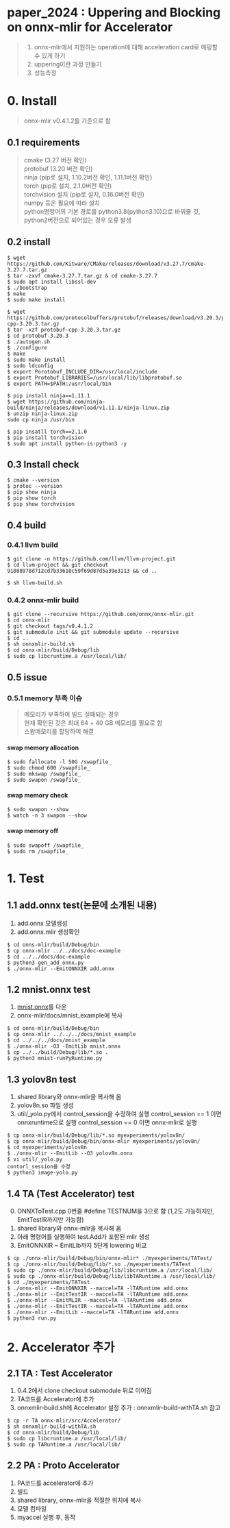 # paper_2024 : Uppering and Blocking on onnx-mlir for Accelerator

> 1. onnx-mlir에서 지원하는 operation에 대해 acceleration card로 매핑할 수 있게 하기
> 2. uppering이란 과정 만들기
> 3. 성능측정

# 0. Install
> onnx-mlir v0.4.1.2를 기준으로 함

## 0.1 requirements
> cmake (3.27 버전 확인)<br/>
> protobuf (3.20 버전 확인)<br/>
> ninja (pip로 설치, 1.10.2버전 확인, 1.11.1버전 확인)<br/>
> torch (pip로 설치, 2.1.0버전 확인)<br/>
> torchvision 설치 (pip로 설치, 0.16.0버전 확인)<br/>
> numpy 등은 필요에 따라 설치<br/>
> python명령어의 기본 경로를 python3.8(python3.10)으로 바꿔줄 것, python2버전으로 되어있는 경우 오류 발생<br/>

## 0.2 install
```
$ wget https://github.com/Kitware/CMake/releases/download/v3.27.7/cmake-3.27.7.tar.gz
$ tar -zxvf cmake-3.27.7.tar.gz & cd cmake-3.27.7
$ sudo apt install libssl-dev
$ ./bootstrap
$ make
$ sudo make install
```
```
$ wget https://github.com/protocolbuffers/protobuf/releases/download/v3.20.3/protobuf-cpp-3.20.3.tar.gz
$ tar -xzf protobuf-cpp-3.20.3.tar.gz
$ cd protobuf-3.20.3
$ ./autogen.sh
$ ./configure
$ make
$ sudo make install
$ sudo ldconfig
$ export Porotobuf_INCLUDE_DIR=/usr/local/include
$ export Protobuf_LIBRARIES=/usr/local/lib/libprotobuf.so
$ export PATH=$PATH:/usr/local/bin
```
```
$ pip install ninja==1.11.1
$ wget https://github.com/ninja-build/ninja/releases/download/v1.11.1/ninja-linux.zip
$ unzip ninja-linux.zip
sudo cp ninja /usr/bin
```
```
$ pip insatll torch==2.1.0
$ pip install torchvision
$ sudo apt install python-is-python3 -y
```

## 0.3 Install check
```
$ cmake --version
$ protoc --version
$ pip show ninja
$ pip show torch
$ pip show torchvision
```

## 0.4 build
### 0.4.1 llvm build
```
$ git clone -n https://github.com/llvm/llvm-project.git
$ cd llvm-project && git checkout 91088978d712cd7b33610c59f69d87d5a39e3113 && cd ..

$ sh llvm-build.sh
```

### 0.4.2 onnx-mlir build
```
$ git clone --recursive https://github.com/onnx/onnx-mlir.git
$ cd onnx-mlir
$ git checkout tags/v0.4.1.2
$ git submodule init && git submodule update --recursive
$ cd ..
$ sh onnxmlir-build.sh
$ cd onnx-mlir/build/Debug/lib
$ sudo cp libcruntime.a /usr/local/lib/
```

## 0.5 issue
### 0.5.1 memory 부족 이슈
> 메모리가 부족하여 빌드 실패되는 경우<br/>
> 현재 확인된 것은 최대 64 + 40 GB 메모리를 필요로 함<br/>
> 스왑메모리를 할당하여 해결<br/>
#### swap memory allocation
```
$ sudo fallocate -l 50G /swapfile_
$ sudo chmod 600 /swapfile_
$ sudo mkswap /swapfile_
$ sudo swapon /swapfile_
```
#### swap memory check
```
$ sudo swapon --show
$ watch -n 3 swapon --show
```
#### swap memory off
```
$ sudo swapoff /swapfile_
$ sudo rm /swapfile_
```

# 1. Test

## 1.1 add.onnx test(논문에 소개된 내용)
1. add.onnx 모델생성
2. add.onnx.mlir 생성확인
```
$ cd onns-mlir/build/Debug/bin
$ cp onnx-mlir ../../docs/doc-example
$ cd ../../docs/doc-example
$ python3 gen_add_onnx.py
$ ./onnx-mlir --EmitONNXIR add.onnx
```

## 1.2 mnist.onnx test
1. [mnist.onnx](https://github.com/onnx/onnx-mlir/blob/main/docs/mnist_example/mnist.onnx)를 다운
2. onnx-mlir/docs/mnist_example에 복사
```
$ cd onns-mlir/build/Debug/bin
$ cp onnx-mlir ../../../docs/mnist_example
$ cd ../../../docs/mnist_example
$ ./onnx-mlir -O3 -EmitLib mnist.onnx
$ cp ../../build/Debug/lib/*.so .
$ python3 mnist-runPyRuntime.py
```

## 1.3 yolov8n test
1. shared library와 onnx-mlir을 복사해 옴
2. yolov8n.so 파일 생성
3. util/_yolo.py에서 control_session을 수정하여 실행
control_session == 1 이면 onnxruntime으로 실행
control_session == 0 이면 onnx-mlir로 실행
```
$ cp onnx-mlir/build/Debug/lib/*.so myexperiments/yolov8n/
$ cp onnx-mlir/build/Debug/bin/onnx-mlir myexperiments/yolov8n/
$ cd myexperiments/yolov8n
$ ./onnx-mlir --EmitLib --O3 yolov8n.onnx
$ vi util/_yolo.py
contorl_session을 수정
$ python3 image-yolo.py
```

## 1.4 TA (Test Accelerator) test
0. ONNXToTest.cpp 0번줄 #define TESTNUM을 3으로 함 (1,2도 가능하지만, EmitTestIR까지만 가능함)
1. shared library와 onnx-mlir을 복사해 옴
2. 아래 명령어를 실행하여 test.Add가 포함된 mlir 생성
3. EmitONNXIR ~ EmitLib까지 5단계 lowering 비교
```
$ cp ./onnx-mlir/build/Debug/bin/onnx-mlir* ./myexperiments/TATest/
$ cp ./onnx-mlir/build/Debug/lib/*.so ./myexperiments/TATest
$ sudo cp ./onnx-mlir/build/Debug/lib/libcruntime.a /usr/local/lib/
$ sudo cp ./onnx-mlir/build/Debug/lib/libTARuntime.a /usr/local/lib/
$ cd ./myexperiments/TATest
$ ./onnx-mlir --EmitONNXIR --maccel=TA -lTARuntime add.onnx
$ ./onnx-mlir --EmitTestIR --maccel=TA -lTARuntime add.onnx
$ ./onnx-mlir --EmitMLIR --maccel=TA -lTARuntime add.onnx
$ ./onnx-mlir --EmitTestIR --maccel=TA -lTARuntime add.onnx
$ ./onnx-mlir --EmitLib --maccel=TA -lTARuntime add.onnx
$ python3 run.py
```

# 2. Accelerator 추가

## 2.1 TA : Test Accelerator
1. 0.4.2에서 clone checkout submodule 뒤로 이어짐
2. TA코드를 Accelerator에 추가
3. onnxmlir-build.sh에 Accelerator 설정 추가 : onnxmlir-build-withTA.sh 참고
```
$ cp -r TA onnx-mlir/src/Accelerator/
$ sh onnxmlir-build-withTA.sh
$ cd onnx-mlir/build/Debug/lib
$ sudo cp libcruntime.a /usr/local/lib/
$ sudo cp TARuntime.a /usr/local/lib/
```
## 2.2 PA : Proto Accelerator
1. PA코드를 accelerator에 추가
2. 빌드
3. shared library, onnx-mlir을 적절한 위치에 복사
4. 모델 컴파일
5. myaccel 실행 후, 동작

